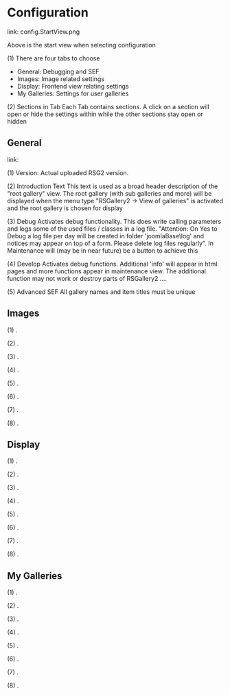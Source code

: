 
# Configuration

link: config.StartView.png

Above is the start view when selecting configuration

(1) There are four tabs to choose
 * General: Debugging and SEF
 * Images: Image related settings
 * Display: Frontend view relating settings
 * My Galleries: Settings for user galleries

(2) Sections in Tab
Each Tab contains sections. A click on a section will open or hide the settings within while the other sections stay open or hidden

## General

link:

(1) Version: Actual uploaded RSG2 version.

(2) Introduction Text
This text is used as a broad header description of the "root gallery" view. The root gallery (with sub galleries and more) will be displayed when the menu type "RSGallery2 -> View of galleries" is activated and the root gallery is chosen for display

(3) Debug
Activates debug functionality. This does write calling parameters and logs some of the used files / classes in a log file.
"Attention: On Yes to Debug a log file per day will be created in folder 'joomlaBase\\log' and notices may appear on top of a form. Please delete log files regularly". In Maintenance will (may be in near future) be a button to achieve this

(4) Develop
Activates debug functions. Additional 'info' will appear in html pages and more functions appear in maintenance view. The additional function may not work or destroy parts of RSGallery2 ....

(5) Advanced SEF
All gallery names and item titles must be unique

## Images
(1) .

(2) .

(3) .

(4) .

(5) .

(6) .

(7) .

(8) .

## Display
(1) .

(2) .

(3) .

(4) .

(5) .

(6) .

(7) .

(8) .

## My Galleries
(1) .

(2) .

(3) .

(4) .

(5) .

(6) .

(7) .

(8) .
